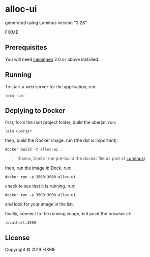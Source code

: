 # alloc-ui

generated using Luminus version "3.28"

FIXME

## Prerequisites

You will need [Leiningen][1] 2.0 or above installed.

[1]: https://github.com/technomancy/leiningen

## Running

To start a web server for the application, run:

    lein run 
    
    
## Deplying to Docker

first, form the root project folder, build the uberjar. run:

    lein uberjar 
  
then, build the Docker image. run (the dot _is_ important):

    docker build -t alloc-ui . 

> thanks, Dmitri! (he pre-build the docker file as part of [Luminus](http://www.luminusweb.net))


then, run the image in Dock. run:

    docker run -p 3500:3000 alloc-ui 

check to see that it is running. run:

    docker run -p 3500:3000 alloc-ui 

and look for your image in the list.

finally, connect to the running image, but point the browser at:

    localhost:3500 
      

## License

Copyright © 2019 FIXME
